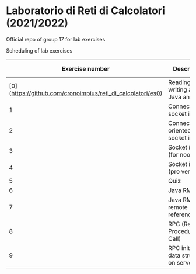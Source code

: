 # Laboratorio di Reti di Calcolatori (2021/2022)
Official repo of group 17 for lab exercises

Scheduling of lab exercises

Exercise number | Description | Consigned in (date) 
----------------|-------------|--------------------
[0] (https://github.com/cronoimpius/reti_di_calcolatori/es0) | Reading and writing a file in Java and C | 12/10/2021
1 | Connectionless socket in Java |
2 | Connection oriented socket in Java |
3 | Socket in C (for noob) |
4 | Socket in C (pro version) |
5 | Quiz |
6 | Java RMI |
7 | Java RMI remote references |
8 | RPC (Remote Procedure Call) |
9 | RPC initialize data structure on server |

